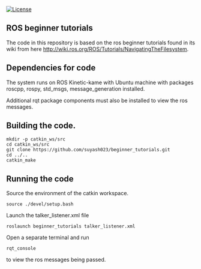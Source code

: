 [![License](https://img.shields.io/badge/License-BSD%203--Clause-blue.svg)](https://opensource.org/licenses/BSD-3-Clause)

## ROS beginner tutorials

The code in this repository is based on the ros beginner tutorials found in its wiki from here http://wiki.ros.org/ROS/Tutorials/NavigatingTheFilesystem.

## Dependencies for code

The system runs on ROS Kinetic-kame with Ubuntu machine with packages roscpp, rospy, std_msgs, message_generation installed.

Additional rqt package components must also be installed to view the ros messages.

## Building the code.
```
mkdir -p catkin_ws/src
cd catkin_ws/src
git clone https://github.com/suyash023/beginner_tutorials.git
cd ../..
catkin_make
```

## Running the code

Source the environment of the catkin workspace.

```
source ./devel/setup.bash
```
Launch the talker_listener.xml file
```
roslaunch beginner_tutorials talker_listener.xml
```

Open a separate terminal and run 
```
rqt_console 
```
to view the ros messages being passed.


